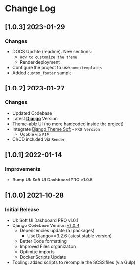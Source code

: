 # Change Log

## [1.0.3] 2023-01-29
### Changes

- DOCS Update (readme). New sections:
  - `How to customize the theme`
  - Render deployment
- Configure the project to use `home/templates`
- Added `custom_footer` sample

## [1.0.2] 2023-01-27
### Changes

- Updated Codebase
- Latest **[Django](https://appseed.us/admin-dashboards/django/)** Version
- Theme-able UI (no more hardcoded inside the project)
- Integrate [Django Theme Soft](https://github.com/app-generator/django-admin-soft-pro) - `PRO Version`
  - Usable via `PIP`
- CI/CD included via `Render`

## [1.0.1] 2022-01-14
### Improvements

- Bump UI: Soft UI Dashboard PRO v1.0.5

## [1.0.0] 2021-10-28
### Initial Release

- UI: Soft UI Dashboard PRO v1.0.1
- Django Codebase Version [v2.0.4](https://github.com/app-generator/boilerplate-code-django-dashboard/releases)
  - Dependencies update (all packages)
    - Use Django==3.2.6 (latest stable version)
  - Better Code formatting
  - Improved Files organization
  - Optimize imports
  - Docker Scripts Update
- Tooling: added scripts to recompile the SCSS files (via Gulp)

